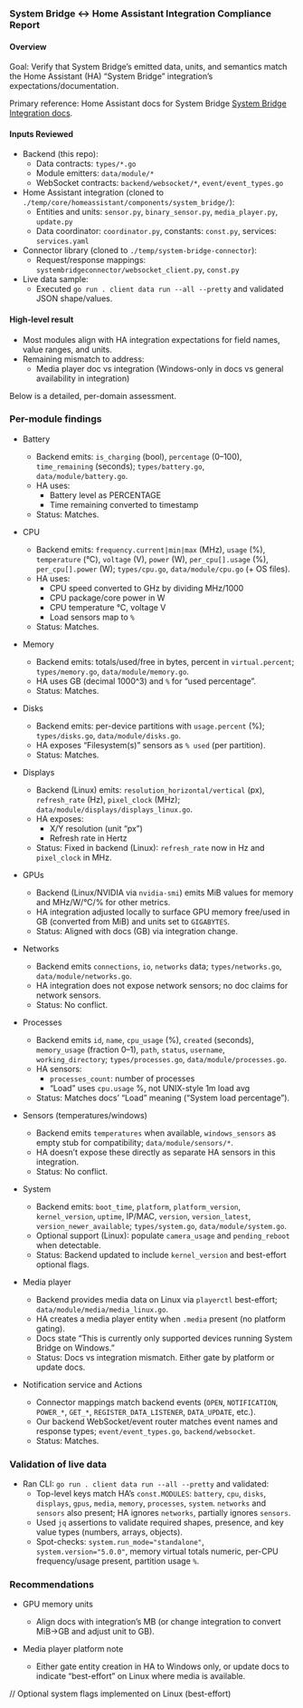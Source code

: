 ### System Bridge ↔ Home Assistant Integration Compliance Report

#### Overview

Goal: Verify that System Bridge’s emitted data, units, and semantics match the Home Assistant (HA) “System Bridge” integration’s expectations/documentation.

Primary reference: Home Assistant docs for System Bridge [System Bridge Integration docs](https://www.home-assistant.io/integrations/system_bridge/).

#### Inputs Reviewed

- Backend (this repo):
  - Data contracts: `types/*.go`
  - Module emitters: `data/module/*`
  - WebSocket contracts: `backend/websocket/*`, `event/event_types.go`
- Home Assistant integration (cloned to `./temp/core/homeassistant/components/system_bridge/`):
  - Entities and units: `sensor.py`, `binary_sensor.py`, `media_player.py`, `update.py`
  - Data coordinator: `coordinator.py`, constants: `const.py`, services: `services.yaml`
- Connector library (cloned to `./temp/system-bridge-connector`):
  - Request/response mappings: `systembridgeconnector/websocket_client.py`, `const.py`
- Live data sample:
  - Executed `go run . client data run --all --pretty` and validated JSON shape/values.

#### High-level result

- Most modules align with HA integration expectations for field names, value ranges, and units.
- Remaining mismatch to address:
  - Media player doc vs integration (Windows-only in docs vs general availability in integration)

Below is a detailed, per-domain assessment.

### Per-module findings

- Battery

  - Backend emits: `is_charging` (bool), `percentage` (0–100), `time_remaining` (seconds); `types/battery.go`, `data/module/battery.go`.
  - HA uses:
    - Battery level as PERCENTAGE
    - Time remaining converted to timestamp
  - Status: Matches.

- CPU

  - Backend emits: `frequency.current|min|max` (MHz), `usage` (%), `temperature` (°C), `voltage` (V), `power` (W), `per_cpu[].usage` (%), `per_cpu[].power` (W); `types/cpu.go`, `data/module/cpu.go` (+ OS files).
  - HA uses:
    - CPU speed converted to GHz by dividing MHz/1000
    - CPU package/core power in W
    - CPU temperature °C, voltage V
    - Load sensors map to `%`
  - Status: Matches.

- Memory

  - Backend emits: totals/used/free in bytes, percent in `virtual.percent`; `types/memory.go`, `data/module/memory.go`.
  - HA uses GB (decimal 1000^3) and `%` for “used percentage”.
  - Status: Matches.

- Disks

  - Backend emits: per-device partitions with `usage.percent` (%); `types/disks.go`, `data/module/disks.go`.
  - HA exposes “Filesystem(s)” sensors as `% used` (per partition).
  - Status: Matches.

- Displays

  - Backend (Linux) emits: `resolution_horizontal/vertical` (px), `refresh_rate` (Hz), `pixel_clock` (MHz); `data/module/displays/displays_linux.go`.
  - HA exposes:
    - X/Y resolution (unit “px”)
    - Refresh rate in Hertz
  - Status: Fixed in backend (Linux): `refresh_rate` now in Hz and `pixel_clock` in MHz.

- GPUs

  - Backend (Linux/NVIDIA via `nvidia-smi`) emits MiB values for memory and MHz/W/°C/% for other metrics.
  - HA integration adjusted locally to surface GPU memory free/used in GB (converted from MiB) and units set to `GIGABYTES`.
  - Status: Aligned with docs (GB) via integration change.

- Networks

  - Backend emits `connections`, `io`, `networks` data; `types/networks.go`, `data/module/networks.go`.
  - HA integration does not expose network sensors; no doc claims for network sensors.
  - Status: No conflict.

- Processes

  - Backend emits `id`, `name`, `cpu_usage` (%), `created` (seconds), `memory_usage` (fraction 0–1), `path`, `status`, `username`, `working_directory`; `types/processes.go`, `data/module/processes.go`.
  - HA sensors:
    - `processes_count`: number of processes
    - “Load” uses `cpu.usage` %, not UNIX-style 1m load avg
  - Status: Matches docs’ “Load” meaning (“System load percentage”).

- Sensors (temperatures/windows)

  - Backend emits `temperatures` when available, `windows_sensors` as empty stub for compatibility; `data/module/sensors/*`.
  - HA doesn’t expose these directly as separate HA sensors in this integration.
  - Status: No conflict.

- System

  - Backend emits: `boot_time`, `platform`, `platform_version`, `kernel_version`, `uptime`, IP/MAC, `version`, `version_latest`, `version_newer_available`; `types/system.go`, `data/module/system.go`.
  - Optional support (Linux): populate `camera_usage` and `pending_reboot` when detectable.
  - Status: Backend updated to include `kernel_version` and best-effort optional flags.

- Media player

  - Backend provides media data on Linux via `playerctl` best-effort; `data/module/media/media_linux.go`.
  - HA creates a media player entity when `.media` present (no platform gating).
  - Docs state “This is currently only supported devices running System Bridge on Windows.”
  - Status: Docs vs integration mismatch. Either gate by platform or update docs.

- Notification service and Actions
  - Connector mappings match backend events (`OPEN`, `NOTIFICATION`, `POWER_*`, `GET_*`, `REGISTER_DATA_LISTENER`, `DATA_UPDATE`, etc.).
  - Our backend WebSocket/event router matches event names and response types; `event/event_types.go`, `backend/websocket`.
  - Status: Matches.

### Validation of live data

- Ran CLI: `go run . client data run --all --pretty` and validated:
  - Top-level keys match HA’s `const.MODULES`: `battery`, `cpu`, `disks`, `displays`, `gpus`, `media`, `memory`, `processes`, `system`. `networks` and `sensors` also present; HA ignores `networks`, partially ignores `sensors`.
  - Used `jq` assertions to validate required shapes, presence, and key value types (numbers, arrays, objects).
  - Spot-checks: `system.run_mode="standalone"`, `system.version="5.0.0"`, memory virtual totals numeric, per-CPU frequency/usage present, partition usage `%`.

### Recommendations

- GPU memory units

  - Align docs with integration’s MB (or change integration to convert MiB→GB and adjust unit to GB).

- Media player platform note

  - Either gate entity creation in HA to Windows only, or update docs to indicate “best-effort” on Linux where media is available.

// Optional system flags implemented on Linux (best-effort)
